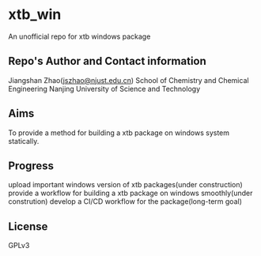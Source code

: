 # xtb_win
An unofficial repo for xtb windows package

## Repo's Author and Contact information
Jiangshan Zhao(jszhao@njust.edu.cn)
School of Chemistry and Chemical Engineering
Nanjing University of Science and Technology

## Aims
To provide a method for building a xtb package on windows system statically.

## Progress
upload important windows version of xtb packages(under construction)
provide a workflow for building a xtb package on windows smoothly(under constrution)
develop a CI/CD workflow for the package(long-term goal)

## License
GPLv3
